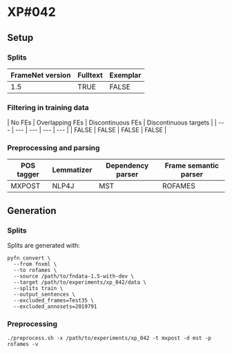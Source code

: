 # XP\#042

## Setup
### Splits
| FrameNet version | Fulltext | Exemplar |
| --- | --- | --- |
| 1.5 | TRUE | FALSE |

### Filtering in training data
| No FEs | Overlapping FEs | Discontinuous FEs | Discontinuous targets |
| --- | --- | --- | --- | --- |
| FALSE | FALSE | FALSE | FALSE |

### Preprocessing and parsing
| POS tagger | Lemmatizer | Dependency parser | Frame semantic parser |
| --- | --- | --- | --- |
| MXPOST | NLP4J | MST | ROFAMES

## Generation
### Splits
Splits are generated with:
```
pyfn convert \
  --from fnxml \
  --to rofames \
  --source /path/to/fndata-1.5-with-dev \
  --target /path/to/experiments/xp_042/data \
  --splits train \
  --output_sentences \
  --excluded_frames=Test35 \
  --excluded_annosets=2019791
```

### Preprocessing

```
./preprocess.sh -x /path/to/experiments/xp_042 -t mxpost -d mst -p rofames -v
```
